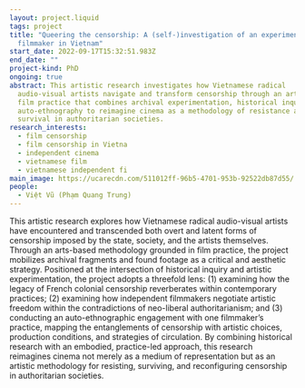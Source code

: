```yaml
---
layout: project.liquid
tags: project
title: "Queering the censorship: A (self-)investigation of an experimental
  filmmaker in Vietnam"
start_date: 2022-09-17T15:32:51.983Z
end_date: ""
project-kind: PhD
ongoing: true
abstract: This artistic research investigates how Vietnamese radical
  audio-visual artists navigate and transform censorship through an arts-based
  film practice that combines archival experimentation, historical inquiry, and
  auto-ethnography to reimagine cinema as a methodology of resistance and
  survival in authoritarian societies.
research_interests:
  - film censorship
  - film censorship in Vietna
  - independent cinema
  - vietnamese film
  - vietnamese independent fi
main_image: https://ucarecdn.com/511012ff-96b5-4701-953b-92522db87d55/
people:
  - Việt Vũ (Phạm Quang Trung)
---
```

This artistic research explores how Vietnamese radical audio-visual artists have encountered and transcended both overt and latent forms of censorship imposed by the state, society, and the artists themselves. Through an arts-based methodology grounded in film practice, the project mobilizes archival fragments and found footage as a critical and aesthetic strategy. Positioned at the intersection of historical inquiry and artistic experimentation, the project adopts a threefold lens: (1) examining how the legacy of French colonial censorship reverberates within contemporary practices; (2) examining how independent filmmakers negotiate artistic freedom within the contradictions of neo-liberal authoritarianism; and (3) conducting an auto-ethnographic engagement with one filmmaker’s practice, mapping the entanglements of censorship with artistic choices, production conditions, and strategies of circulation. By combining historical research with an embodied, practice-led approach, this research reimagines cinema not merely as a medium of representation but as an artistic methodology for resisting, surviving, and reconfiguring censorship in authoritarian societies.